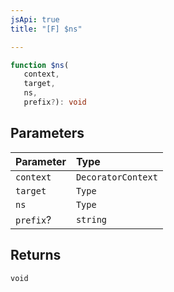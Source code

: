 ```yaml
---
jsApi: true
title: "[F] $ns"

---
```

```ts
function $ns(
   context, 
   target, 
   ns, 
   prefix?): void
```

## Parameters

| Parameter | Type |
| :------ | :------ |
| `context` | `DecoratorContext` |
| `target` | `Type` |
| `ns` | `Type` |
| `prefix`? | `string` |

## Returns

`void`
